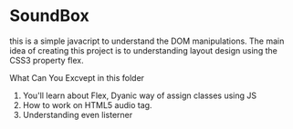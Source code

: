 # SoundBox
this is a simple javacript to understand the DOM manipulations. The main idea of creating this project is to understanding layout design using the CSS3 property flex.

What Can You Excvept in this folder
1. You'll learn about Flex, Dyanic way of assign classes using JS
2. How to work on HTML5 audio tag.
3. Understanding even listerner
